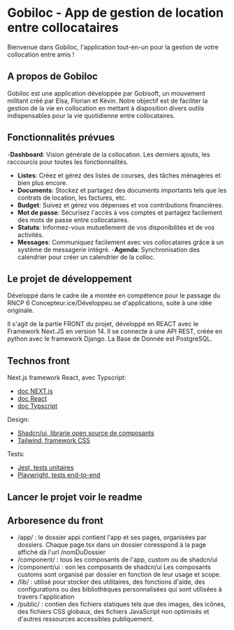 # Gobiloc - App de gestion de location entre collocataires

Bienvenue dans Gobiloc, l'application tout-en-un pour la gestion de votre collocation entre amis !


## A propos de Gobiloc

Gobiloc est une application développée par Gobisoft, un mouvement militant créé par Elsa, Florian et Kévin. Notre objectif est de faciliter la gestion de la vie en collocation en mettant à disposition divers outils indispensables pour la vie quotidienne entre collocataires.


## Fonctionnalités prévues

-**Dashboard**: Vision générale de la collocation. Les derniers ajouts, les raccourcis pour toutes les fonctionnalités.
- **Listes**: Créez et gérez des listes de courses, des tâches ménagères et bien plus encore.
- **Documents**: Stockez et partagez des documents importants tels que les contrats de location, les factures, etc.
- **Budget**: Suivez et gérez vos dépenses et vos contributions financières.
- **Mot de passe**: Sécurisez l'accès à vos comptes et partagez facilement des mots de passe entre collocataires.
- **Statuts**: Informez-vous mutuellement de vos disponibilités et de vos activités.
- **Messages**: Communiquez facilement avec vos collocataires grâce à un système de messagerie intégré.
-**Agenda**: Synchronisation des calendrier pour créer un calendrier de la colloc.


## Le projet de développement

Développé dans le cadre de a montée en compétence pour le passage du RNCP 6 Concepteur.ice/Développeu.se d'applications, suite à une idée originale.

Il s'agit de la partie FRONT du projet, développé en REACT avec le Framework Next.JS en version 14. Il se connecte à une API REST, créée en python avec le framework Django. La Base de Donnée est PostgreSQL.


## Technos front

Next.js framework React, avec Typscript: 
- [doc NEXT.js](https://nextjs.org/docs)
- [doc React](https://fr.react.dev/learn/start-a-new-react-project)
- [doc Typscript](https://www.typescriptlang.org/fr/docs/)

Design:
- [Shadcn/ui, librarie open source de composants](https://ui.shadcn.com/)
- [Tailwind, framework CSS](https://tailwindcss.com/docs/installation)

Tests:
- [Jest, tests unitaires](https://jestjs.io/fr/)
- [Playwright, tests end-to-end](https://playwright.dev/docs/intro)


## Lancer le projet voir le readme


## Arboresence du front

- /app/ : le dossier appi contient l'app et ses pages, organisées par dossiers. Chaque page.tsx dans un dossier coresspond à la page affiché dà l'url /nomDuDossier
- /component/ : tous les composants de l'app, custom ou de shadcn/ui
- /component/ui : son les composants de shadcn/ui
Les composants customs sont organisé par dossier en fonction de leur usage et scope.
- /lib/ :  utilisé pour stocker des utilitaires, des fonctions d'aide, des configurations ou des bibliothèques personnalisées qui sont utilisées à travers l'application
- /public/ : contien des fichiers statiques tels que des images, des icônes, des fichiers CSS globaux, des fichiers JavaScript non optimisés et d'autres ressources accessibles publiquement.

